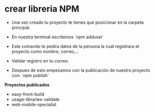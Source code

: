 crear libreria NPM
===================

- Una vez creado tu proyecto te tienes que posicionar en la carpeta principal.
- En nuestra terminal escribimos 
´npm adduser´

- Este comando te pedira datos de la persona la cual registrara el proyecto como nombre, correo,...
- Validar registro en tu correo.
- Despues de esto empezamos con la publicación de nuestro proyecto con:
´npm publish´


**Proyectos publicados**

- easy-front-build
- usage-libraries-validate
- web-mobile-specialist




